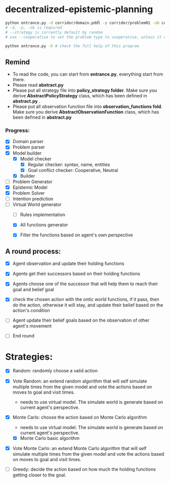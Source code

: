 # decentralized-epistemic-planning

~~~bash
python entrance.py -d corridor/domain.pddl -p corridor/problem01 -ob corridor.py --strategy monte_carlo
# -d, -p, -ob is required
# --strategy is currently default by random
# use --cooperative to set the problem type to cooperative, unless it will be a neutral problem

python entrance.py -h # check the full help of this program
~~~

## Remind

- To read the code, you can start from **entrance.py**, everything start from there.
- Please read **abstract.py**
- Please put all strategy file into **policy_strategy folder**. Make sure you derive **AbstractPolicyStrategy** class, which has been defined in **abstract.py** .
- Please put all observation function file into **observation_functions fold**. Make sure you derive **AbstractObservationFunction** class, which has been defined in **abstract.py**



### Progress:

- [x] Domain parser
- [x] Problem parser
- [x] Model builder
  - [x] Model checker
    - [x] Regular checker: syntax, name, entities
    - [x] Goal conflict checker: Cooperative, Neutral
  - [x] Builder
  
- [ ] Problem Generator
- [x] Epistemic Model
- [x] Problem Solver
- [ ] Intention prediction
- [ ] Virtual World generator
  - [ ] Rules implementation
  - [x] All functions generator
  - [x] Filter the functions based on agent's own perspective




## A round process:

- [x] Agent observation and update their holding functions
- [x] Agents get their successors based on their holding functions
- [x] Agents choose one of the successor that will help them to reach their goal and belief goal
- [x] check the chosen action with the ontic world functions, if it pass, then do the action, otherwise it will stay, and update their belief based on the action's condition
- [ ] Agent update their belief goals based on the observation of other agent's movement
- [ ] End round



# Strategies:

- [x] Random: randomly choose a valid action

- [x] Vote Random: an extend random algorithm that will self simulate multiple times from the given model and vote the actions based on moves to goal and visit times.

  - needs to use virtual model. The simulate world is generate based on current agent's perspective.

- [x] Monte Carlo: choose the action based on Monte Carlo algorithm

  - needs to use virtual model. The simulate world is generate based on current agent's perspective.

  - [x] Monte Carlo basic algorithm

- [x] Vote Monte Carlo: an extend Monte Carlo algorithm that will self simulate multiple times from the given model and vote the actions based on moves to goal and visit times.

- [ ] Greedy: decide the action based on how much the holding functions getting closer to the goal.
